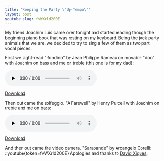 ```yaml
---
title: "Keeping the Party \"Up-Tempo\""
layout: post
youtube_slug: fvWXrld200E
---
```


My friend Joachim Luis came over tonight and started reading though the beginning piano book that was resting on my keyboard. Being the jock party animals that we are, we decided to try to sing a few of them as two part vocal pieces.

First we sight-read "Rondino" by Jean Philippe Rameau on movable "doo" with Joachim on bass and me on treble (this one is for my dad):

<audio id="wp_mep_37" src="{{ site.url }}/uploads/2009/01/rondino.mp3" type="audio/mp3"    controls="controls" preload="none"  ></audio>

<a href="{{ site.url }}/uploads/2009/01/rondino.mp3">Download</a>

Then out came the solfeggio. "A Farewell" by Henry Purcell with Joachim on treble and me on bass:

<audio id="wp_mep_38" src="{{ site.url }}/uploads/2009/01/a-farewell-purcell1.mp3" type="audio/mp3"    controls="controls" preload="none"  ></audio>

<a href="{{ site.url }}/uploads/2009/01/a-farewell-purcell1.mp3">Download</a>

And then out came the video camera. "Sarabande" by Arcangelo Corelli:
::youtube{token=fvWXrld200E}
Apologies and thanks to <a href="http://musicdance.sfsu.edu/faculty/84/david-xiques">David Xiques</a>.
